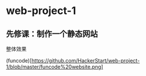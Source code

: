 # web-project-1

## 先修课：制作一个静态网站

整体效果

(funcode)[https://github.com/HackerStart/web-project-1/blob/master/funcode%20website.png]
